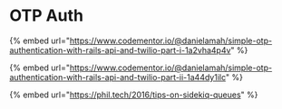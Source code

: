 # OTP Auth

{% embed url="https://www.codementor.io/@danielamah/simple-otp-authentication-with-rails-api-and-twilio-part-i-1a2vha4p4v" %}

{% embed url="https://www.codementor.io/@danielamah/simple-otp-authentication-with-rails-api-and-twilio-part-ii-1a44dy1ilc" %}

{% embed url="https://phil.tech/2016/tips-on-sidekiq-queues" %}

